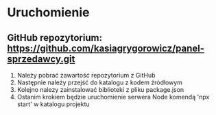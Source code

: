 # Uruchomienie

## GitHub repozytorium: https://github.com/kasiagrygorowicz/panel-sprzedawcy.git

1. Należy pobrać zawartość repozytorium z GitHub
2. Następnie należy przejść do katalogu z kodem źródłowym
3. Kolejno nalezy zainstalować biblioteki z pliku package.json
4. Ostanim krokiem będzie uruchomienie serwera Node komendą 'npx start' w katalogu projektu
